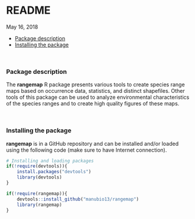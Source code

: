 README
================
May 16, 2018

-   [Package description](#package-description)
-   [Installing the package](#installing-the-package)

<br>

### Package description

The **rangemap** R package presents various tools to create species range maps based on occurrence data, statistics, and distinct shapefiles. Other tools of this package can be used to analyze environmental characteristics of the species ranges and to create high quality figures of these maps.

<br>

### Installing the package

**rangemap** is in a GitHub repository and can be installed and/or loaded using the following code (make sure to have Internet connection).

``` r
# Installing and loading packages
if(!require(devtools)){
    install.packages("devtools")
    library(devtools)
}

if(!require(rangemap)){
    devtools::install_github("manubio13/rangemap")
    library(rangemap)
}
```
